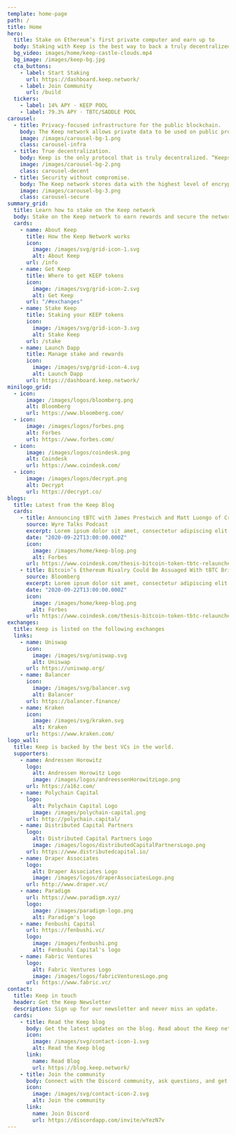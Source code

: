 ```yaml
---
template: home-page
path: /
title: Home
hero:
  title: Stake on Ethereum’s first private computer and earn up to
  body: Staking with Keep is the best way to back a truly decentralized network and the future of DeFi.
  bg_video: images/home/keep-castle-clouds.mp4
  bg_image: /images/keep-bg.jpg
  cta_buttons:
    - label: Start Staking
      url: https://dashboard.keep.network/
    - label: Join Community
      url: /build
  tickers:
    - label: 14% APY · KEEP POOL
    - label: 79.3% APY · TBTC/SADDLE POOL
carousel:
  - title: Privacy-focused infrastructure for the public blockchain.
    body: The Keep network allows private data to be used on public protocols without sacrificing confidentiality.
    image: /images/carousel-bg-1.png
    class: carousel-infra
  - title: True decentralization.
    body: Keep is the only protocol that is truly decentralized. “Keeps” are off-chain containers that allow contracts to use private data without exposing the data to the public blockchain.
    image: /images/carousel-bg-2.png
    class: carousel-decent
  - title: Security without compromise.
    body: The Keep network stores data with the highest level of encryption. Keep and tBTC have been audited by the strongest firms in the ecosystem.
    image: /images/carousel-bg-3.png
    class: carousel-secure
summary_grid:
  title: Learn how to stake on the Keep network
  body: Stake on the Keep network to earn rewards and secure the network.
  cards:
    - name: About Keep
      title: How the Keep Network works
      icon:
        image: /images/svg/grid-icon-1.svg
        alt: About Keep
      url: /info
    - name: Get Keep
      title: Where to get KEEP tokens
      icon:
        image: /images/svg/grid-icon-2.svg
        alt: Get Keep
      url: "/#exchanges"
    - name: Stake Keep
      title: Staking your KEEP tokens
      icon:
        image: /images/svg/grid-icon-3.svg
        alt: Stake Keep
      url: /stake
    - name: Launch Dapp
      title: Manage stake and rewards
      icon:
        image: /images/svg/grid-icon-4.svg
        alt: Launch Dapp
      url: https://dashboard.keep.network/
minilogo_grid:
  - icon:
      image: /images/logos/bloomberg.png
      alt: Bloomberg
      url: https://www.bloomberg.com/
  - icon:
      image: /images/logos/forbes.png
      alt: Forbes
      url: https://www.forbes.com/
  - icon:
      image: /images/logos/coindesk.png
      alt: Coindesk
      url: https://www.coindesk.com/
  - icon:
      image: /images/logos/decrypt.png
      alt: Decrypt
      url: https://decrypt.co/
blogs:
  title: Latest from the Keep Blog
  cards:
    - title: Announcing tBTC with James Prestwich and Matt Luongo of Cross-Chain Group
      source: Wyre Talks Podcast
      excerpt: Lorem ipsum dolor sit amet, consectetur adipiscing elit. Elit cursus sed feugiat iaculis dictumst.
      date: "2020-09-22T13:00:00.000Z"
      icon:
        image: /images/home/keep-blog.png
        alt: Forbes
      url: https://www.coindesk.com/thesis-bitcoin-token-tbtc-relaunches-following-buggy-debut
    - title: Bitcoin’s Ethereum Rivalry Could Be Assuaged With tBTC Bridge
      source: Bloomberg
      excerpt: Lorem ipsum dolor sit amet, consectetur adipiscing elit. Elit cursus sed feugiat iaculis dictumst.
      date: "2020-09-22T13:00:00.000Z"
      icon:
        image: /images/home/keep-blog.png
        alt: Forbes
      url: https://www.coindesk.com/thesis-bitcoin-token-tbtc-relaunches-following-buggy-debut
exchanges:
  title: Keep is listed on the following exchanges
  links:
    - name: Uniswap
      icon:
        image: /images/svg/uniswap.svg
        alt: Uniswap
      url: https://uniswap.org/
    - name: Balancer
      icon:
        image: /images/svg/balancer.svg
        alt: Balancer
      url: https://balancer.finance/
    - name: Kraken
      icon:
        image: /images/svg/kraken.svg
        alt: Kraken
      url: https://www.kraken.com/
logo_wall:
  title: Keep is backed by the best VCs in the world.
  supporters:
    - name: Andressen Horowitz
      logo:
        alt: Andressen Horowitz Logo
        image: /images/logos/andreessenHorowitzLogo.png
      url: https://a16z.com/
    - name: Polychain Capital
      logo:
        alt: Polychain Capital Logo
        image: /images/polychain-capital.png
      url: http://polychain.capital/
    - name: Distributed Capital Partners
      logo:
        alt: Distributed Capital Partners Logo
        image: /images/logos/distributedCapitalPartnersLogo.png
      url: https://www.distributedcapital.io/
    - name: Draper Associates
      logo:
        alt: Draper Associates Logo
        image: /images/logos/draperAssociatesLogo.png
      url: http://www.draper.vc/
    - name: Paradigm
      url: https://www.paradigm.xyz/
      logo:
        image: /images/paradigm-logo.png
        alt: Paradigm's logo
    - name: Fenbushi Capital
      url: https://fenbushi.vc/
      logo:
        image: /images/fenbushi.png
        alt: Fenbushi Capital's logo
    - name: Fabric Ventures
      logo:
        alt: Fabric Ventures Logo
        image: /images/logos/fabricVenturesLogo.png
      url: https://www.fabric.vc/
contact:
  title: Keep in touch
  header: Get the Keep Newsletter
  description: Sign up for our newsletter and never miss an update.
  cards:
    - title: Read the Keep blog
      body: Get the latest updates on the blog. Read about the Keep network, tBTC, partnerships, and more.
      icon:
        image: /images/svg/contact-icon-1.svg
        alt: Read the Keep blog
      link:
        name: Read Blog
        url: https://blog.keep.network/
    - title: Join the community
      body: Connect with the Discord community, ask questions, and get in on the ground level for the future of DeFi.
      icon:
        image: /images/svg/contact-icon-2.svg
        alt: Join the community
      link:
        name: Join Discord
        url: https://discordapp.com/invite/wYezN7v
---
```

